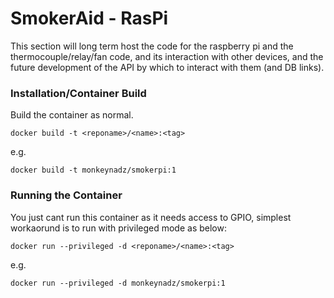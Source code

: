 # SmokerAid - RasPi
This section will long term host the code for the raspberry pi and the thermocouple/relay/fan code, and its interaction with other devices, and the future development 
of the API by which to interact with them (and DB links).
### Installation/Container Build
Build the container as normal.
 
    docker build -t <reponame>/<name>:<tag>
 
 e.g.
 
    docker build -t monkeynadz/smokerpi:1


### Running the Container
You just cant run this container as it needs access to GPIO, simplest workaorund is to run with privileged mode as below:

    docker run --privileged -d <reponame>/<name>:<tag> 

e.g. 

    docker run --privileged -d monkeynadz/smokerpi:1
